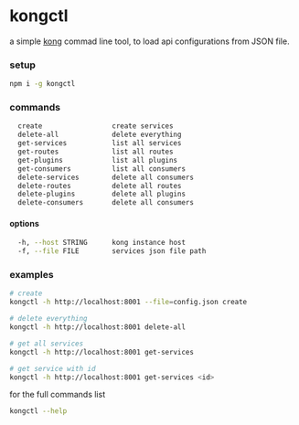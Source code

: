 # kongctl

a simple [kong](https://konghq.com/) commad line tool, to load api configurations from JSON file.

### setup

```bash
npm i -g kongctl
```

### commands

```bash
  create                 create services
  delete-all             delete everything
  get-services           list all services
  get-routes             list all routes
  get-plugins            list all plugins
  get-consumers          list all consumers
  delete-services        delete all consumers
  delete-routes          delete all routes
  delete-plugins         delete all plugins
  delete-consumers       delete all consumers
```

#### options

```bash
  -h, --host STRING      kong instance host
  -f, --file FILE        services json file path
```


### examples
```bash
# create
kongctl -h http://localhost:8001 --file=config.json create

# delete everything
kongctl -h http://localhost:8001 delete-all

# get all services
kongctl -h http://localhost:8001 get-services

# get service with id
kongctl -h http://localhost:8001 get-services <id>
```

for the full commands list 

```bash
kongctl --help
```